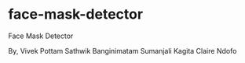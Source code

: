 # face-mask-detector


Face Mask Detector 


By,
Vivek Pottam
Sathwik Banginimatam
Sumanjali Kagita
Claire Ndofo
